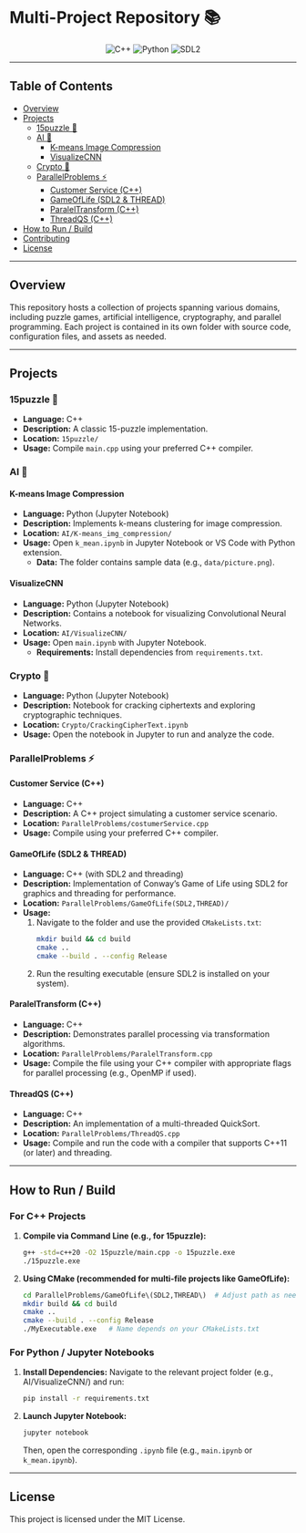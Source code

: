# Multi-Project Repository 📚

<p align="center">
  <img src="https://img.shields.io/badge/C++-20-blue?style=for-the-badge&logo=cplusplus&logoColor=white" alt="C++" />
  <img src="https://img.shields.io/badge/Python-3.8+-blue?style=for-the-badge&logo=python&logoColor=white" alt="Python" />
  <img src="https://img.shields.io/badge/SDL2-2.0-blue?style=for-the-badge" alt="SDL2" />
</p>

---

## Table of Contents
- [Overview](#overview)
- [Projects](#projects)
  - [15puzzle 🎲](#15puzzle)
  - [AI 🤖](#ai)
    - [K-means Image Compression](#k-means-image-compression)
    - [VisualizeCNN](#visualizecnn)
  - [Crypto 🔐](#crypto)
  - [ParallelProblems ⚡](#parallelproblems)
    - [Customer Service (C++)](#customer-service-c)
    - [GameOfLife (SDL2 & THREAD)](#gameoflife-sdl2--thread)
    - [ParalelTransform (C++)](#paraleltransform-c)
    - [ThreadQS (C++)](#threadqs-c)
- [How to Run / Build](#how-to-run--build)
- [Contributing](#contributing)
- [License](#license)

---

## Overview
This repository hosts a collection of projects spanning various domains, including puzzle games, artificial intelligence, cryptography, and parallel programming. Each project is contained in its own folder with source code, configuration files, and assets as needed.

---

## Projects

### 15puzzle 🎲
- **Language:** C++
- **Description:** A classic 15-puzzle implementation.
- **Location:** `15puzzle/`
- **Usage:** Compile `main.cpp` using your preferred C++ compiler.

### AI 🤖

#### K-means Image Compression
- **Language:** Python (Jupyter Notebook)
- **Description:** Implements k-means clustering for image compression.
- **Location:** `AI/K-means_img_compression/`
- **Usage:** Open `k_mean.ipynb` in Jupyter Notebook or VS Code with Python extension.  
  - **Data:** The folder contains sample data (e.g., `data/picture.png`).

#### VisualizeCNN
- **Language:** Python (Jupyter Notebook)
- **Description:** Contains a notebook for visualizing Convolutional Neural Networks.
- **Location:** `AI/VisualizeCNN/`
- **Usage:** Open `main.ipynb` with Jupyter Notebook.  
  - **Requirements:** Install dependencies from `requirements.txt`.

### Crypto 🔐
- **Language:** Python (Jupyter Notebook)
- **Description:** Notebook for cracking ciphertexts and exploring cryptographic techniques.
- **Location:** `Crypto/CrackingCipherText.ipynb`
- **Usage:** Open the notebook in Jupyter to run and analyze the code.

### ParallelProblems ⚡

#### Customer Service (C++)
- **Language:** C++
- **Description:** A C++ project simulating a customer service scenario.
- **Location:** `ParallelProblems/costumerService.cpp`
- **Usage:** Compile using your preferred C++ compiler.

#### GameOfLife (SDL2 & THREAD)
- **Language:** C++ (with SDL2 and threading)
- **Description:** Implementation of Conway’s Game of Life using SDL2 for graphics and threading for performance.
- **Location:** `ParallelProblems/GameOfLife(SDL2,THREAD)/`
- **Usage:**  
  1. Navigate to the folder and use the provided `CMakeLists.txt`:
     ```bash
     mkdir build && cd build
     cmake ..
     cmake --build . --config Release
     ```
  2. Run the resulting executable (ensure SDL2 is installed on your system).

#### ParalelTransform (C++)
- **Language:** C++
- **Description:** Demonstrates parallel processing via transformation algorithms.
- **Location:** `ParallelProblems/ParalelTransform.cpp`
- **Usage:** Compile the file using your C++ compiler with appropriate flags for parallel processing (e.g., OpenMP if used).

#### ThreadQS (C++)
- **Language:** C++
- **Description:** An implementation of a multi-threaded QuickSort.
- **Location:** `ParallelProblems/ThreadQS.cpp`
- **Usage:** Compile and run the code with a compiler that supports C++11 (or later) and threading.

---

## How to Run / Build

### For C++ Projects
1. **Compile via Command Line (e.g., for 15puzzle):**
   ```bash
   g++ -std=c++20 -O2 15puzzle/main.cpp -o 15puzzle.exe
   ./15puzzle.exe
   ```

2. **Using CMake (recommended for multi-file projects like GameOfLife):**
   ```bash
   cd ParallelProblems/GameOfLife\(SDL2,THREAD\)  # Adjust path as needed
   mkdir build && cd build
   cmake ..
   cmake --build . --config Release
   ./MyExecutable.exe   # Name depends on your CMakeLists.txt
   ```

### For Python / Jupyter Notebooks
1. **Install Dependencies:**
   Navigate to the relevant project folder (e.g., AI/VisualizeCNN/) and run:
   ```bash
   pip install -r requirements.txt
   ```

2. **Launch Jupyter Notebook:**
   ```bash
   jupyter notebook
   ```
   Then, open the corresponding `.ipynb` file (e.g., `main.ipynb` or `k_mean.ipynb`).


---

## License
This project is licensed under the MIT License.
